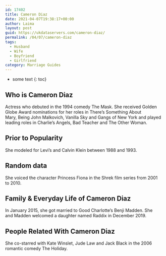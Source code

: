 ```yaml
---
id: 17402
title: Cameron Diaz
date: 2021-04-07T19:38:17+00:00
author: Laima
layout: post
guid: https://ukdataservers.com/cameron-diaz/
permalink: /04/07/cameron-diaz
tags:
  - Husband
  - Wife
  - Boyfriend
  - Girlfriend
category: Marriage Guides
---
```


* some text
{: toc}


## Who is Cameron Diaz
                  
                  
                  
Actress who debuted in the 1994 comedy The Mask. She received Golden Globe Award nominations for her roles in There&#8217;s Something About Mary, Being John Malkovich, Vanilla Sky and Gangs of New York and played leading roles in Charlie&#8217;s Angels, Bad Teacher and The Other Woman. 
                  
              
            
              
            
                
                
                
## Prior to Popularity
                  
                  
                  
She modeled for Levi&#8217;s and Calvin Klein between 1988 and 1993.  
                  
              
            
              
            
                
                
                
## Random data
                  
                  
                  
She voiced the character Princess Fiona in the Shrek film series from 2001 to 2010. 
                  
              
            
              
            
                
                
                
## Family & Everyday Life of Cameron Diaz
                  
                  
                  
In January 2015, she got married to Good Charlotte&#8217;s Benji Madden. She and Madden welcomed a daughter named Raddix in December 2019. 
                  
              
            
              
            
                
                
                
## People Related With Cameron Diaz
                  
                  
                  
She co-starred with Kate Winslet, Jude Law and Jack Black in the 2006 romantic comedy The Holiday. 
                  
              
            
              
            
                
              
            
              
              
            
            
              
            
          
          
          